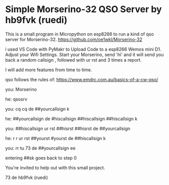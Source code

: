# Simple Morserino-32 QSO Server by hb9fvk (ruedi)

This is a small program in Micropython on esp8266 to run a kind of qso server for Morserino-32. https://github.com/oe1wkl/Morserino-32

i used VS Code with PyMakr to Upload Code to a esp8266 Wemos mini D1. Adjust your Wifi Settings. Start your Morserino, send 'hi' and it will send you back a random callsign , followed with ur rst and 3 times a report. 

I will add more features from time to time.

qso follows the rules of: https://www.emdrc.com.au/basics-of-a-cw-qso/

you: Morserino

he: qsosrv

you: cq cq de ##yourcallsign k


he: ##yourcallsign de #hiscallsign ##hiscallsign ##hiscallsign k


you: ##hiscallsign ur rst ##hisrst ##hisrst de ##yourcallsign


he: r r ur rst ##yourst #yourst de ##hiscallsign k


you: rr tu 73 de ##yourcallsign ee


entering ##sk goes back to step 0




You're invited to help out with this small project.

73 de hb9fvk (ruedi)

